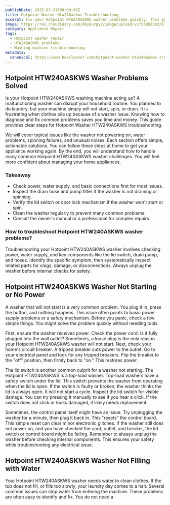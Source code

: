 ```yaml
---
publishDate: 2025-07-31T00:00:00Z
title: Hotpoint Washer Htw240askws Troubleshooting
excerpt: Fix your Hotpoint HTW240ASKWS washer problems quickly. This guide covers common issues like no power, not spinning, and leaks, providing clear troubleshooting steps.
image: https://res.cloudinary.com/dky6urpy2/image/upload/v1753856303/blog_image_1753856302_tb7gpb.webp
category: Appliance Repair
tags:
  - Hotpoint washer repair
  - HTW240ASKWS problems
  - Washing machine troubleshooting
metadata:
  canonical: https://www.beacleaner.com/hotpoint-washer-htw240askws-troubleshooting
---
```


## Hotpoint HTW240ASKWS Washer Problems Solved

Is your Hotpoint HTW240ASKWS washing machine acting up? A malfunctioning washer can disrupt your household routine. You planned to do laundry, but your machine simply will not start, spin, or drain. It is frustrating when clothes pile up because of a washer issue. Knowing how to diagnose and fix common problems saves you time and money. This guide provides clear steps for Hotpoint Washer HTW240ASKWS troubleshooting.

We will cover typical issues like the washer not powering on, water problems, spinning failures, and unusual noises. Each section offers simple, actionable solutions. You can follow these steps at home to get your appliance working again. By the end, you will understand how to handle many common Hotpoint HTW240ASKWS washer challenges. You will feel more confident about managing your home appliances.

### Takeaway

*   Check power, water supply, and basic connections first for most issues.
*   Inspect the drain hose and pump filter if the washer is not draining or spinning.
*   Verify the lid switch or door lock mechanism if the washer won't start or spin.
*   Clean the washer regularly to prevent many common problems.
*   Consult the owner's manual or a professional for complex repairs.

### How to troubleshoot Hotpoint HTW240ASKWS washer problems?

Troubleshooting your Hotpoint HTW240ASKWS washer involves checking power, water supply, and key components like the lid switch, drain pump, and hoses. Identify the specific symptom, then systematically inspect related parts for clogs, damage, or disconnections. Always unplug the washer before internal checks for safety.

## Hotpoint HTW240ASKWS Washer Not Starting or No Power

A washer that will not start is a very common problem. You plug it in, press the button, and nothing happens. This issue often points to basic power supply problems or a safety mechanism. Before you panic, check a few simple things. You might solve the problem quickly without needing tools.

First, ensure the washer receives power. Check the power cord. Is it fully plugged into the wall outlet? Sometimes, a loose plug is the only reason your Hotpoint HTW240ASKWS washer will not start. Next, check your home's circuit breaker. A tripped breaker cuts power to the outlet. Go to your electrical panel and look for any tripped breakers. Flip the breaker to the "off" position, then firmly back to "on." This restores power.

The lid switch is another common culprit for a washer not starting. The Hotpoint HTW240ASKWS is a top-load washer. Top-load washers have a safety switch under the lid. This switch prevents the washer from operating when the lid is open. If the switch is faulty or broken, the washer thinks the lid is always open. It will not start a cycle. Inspect the lid switch for visible damage. You can try pressing it manually to see if you hear a click. If the switch does not click or looks damaged, it likely needs replacement.

Sometimes, the control panel itself might have an issue. Try unplugging the washer for a minute, then plug it back in. This "resets" the control board. This simple reset can clear minor electronic glitches. If the washer still does not power on, and you have checked the cord, outlet, and breaker, the lid switch or control board might be failing. Remember to always unplug the washer before checking internal components. This ensures your safety while troubleshooting any electrical issue.

## Hotpoint HTW240ASKWS Washer Not Filling with Water

Your Hotpoint HTW240ASKWS washer needs water to clean clothes. If the tub does not fill, or fills too slowly, your laundry day comes to a halt. Several common issues can stop water from entering the machine. These problems are often easy to identify and fix. You do not need a